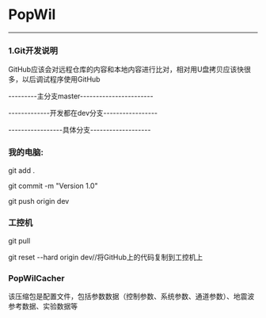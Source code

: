 # PopWil
---------------------------------------------------------------
### **1.Git开发说明**

  GitHub应该会对远程仓库的内容和本地内容进行比对，相对用U盘拷贝应该快很多，以后调试程序使用GitHub

---------主分支master-----------------------

-------------开发都在dev分支-----------------

-----------------具体分支-------------------

### **我的电脑:**

  git add .

  git commit -m "Version 1.0"

  git push origin dev


### **工控机**

  git pull
  
  git reset --hard origin dev//将GitHub上的代码复制到工控机上
  
### PopWilCacher
该压缩包是配置文件，包括参数数据（控制参数、系统参数、通道参数）、地震波参考数据、实验数据等
